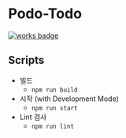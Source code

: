 # Podo-Todo
[![works badge](https://cdn.jsdelivr.net/gh/nikku/works-on-my-machine@v0.2.0/badge.svg)](https://github.com/nikku/works-on-my-machine)

## Scripts
- 빌드
    - `npm run build`
- 시작 (with Development Mode)
    - `npm run start`
- Lint 검사
    - `npm run lint`